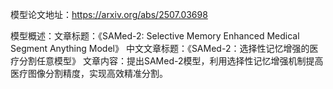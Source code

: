 模型论文地址：https://arxiv.org/abs/2507.03698

模型概述：文章标题：《SAMed-2: Selective Memory Enhanced Medical Segment Anything Model》
中文文章标题：《SAMed-2：选择性记忆增强的医疗分割任意模型》
文章内容：提出SAMed-2模型，利用选择性记忆增强机制提高医疗图像分割精度，实现高效精准分割。
